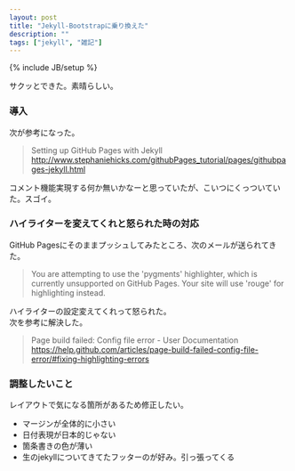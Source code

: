 ```yaml
---
layout: post
title: "Jekyll-Bootstrapに乗り換えた"
description: ""
tags: ["jekyll", "雑記"]
---
```

{% include JB/setup %}



サクッとできた。素晴らしい。



### 導入
次が参考になった。

> Setting up GitHub Pages with Jekyll
> <http://www.stephaniehicks.com/githubPages_tutorial/pages/githubpages-jekyll.html>

コメント機能実現する何か無いかなーと思っていたが、こいつにくっついていた。スゴイ。




### ハイライターを変えてくれと怒られた時の対応
GitHub Pagesにそのままプッシュしてみたところ、次のメールが送られてきた。

> You are attempting to use the 'pygments' highlighter, which is currently unsupported on GitHub Pages. Your site will use 'rouge' for highlighting instead. 

ハイライターの設定変えてくれって怒られた。  
次を参考に解決した。

> Page build failed: Config file error - User Documentation
> <https://help.github.com/articles/page-build-failed-config-file-error/#fixing-highlighting-errors>

### 調整したいこと

レイアウトで気になる箇所があるため修正したい。

* マージンが全体的に小さい
* 日付表現が日本的じゃない
* 箇条書きの色が薄い
* 生のjekyllについてきてたフッターのが好み。引っ張ってくる
